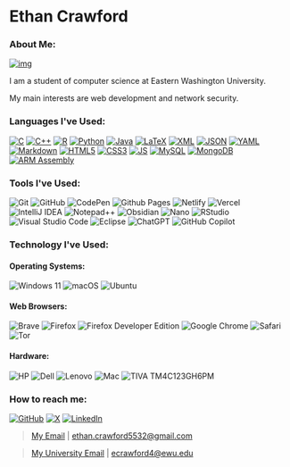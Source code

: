 # Ethan Crawford

### About Me:

[![img](https://img.shields.io/badge/Visit%20My%20Website!-97877a?style=for-the-badge)](https://ecrawford.me)

I am a student of computer science at Eastern Washington University.

My main interests are web development and network security.

### Languages I've Used:

[![C](https://img.shields.io/badge/C-00599C?style=for-the-badge&logo=c&logoColor=white)](https://en.cppreference.com/w/c)
[![C++](https://img.shields.io/badge/C%2B%2B-00599C?style=for-the-badge&logo=c%2B%2B&logoColor=white)](https://en.cppreference.com/w/cpp)
[![R](https://img.shields.io/badge/R-276DC3?style=for-the-badge&logo=r&logoColor=white)](https://www.r-project.org/)
[![Python](https://img.shields.io/badge/Python-FFD43B?style=for-the-badge&logo=python&logoColor=blue)](https://www.python.org/)
[![Java](https://img.shields.io/badge/java-%23ED8B00.svg?style=for-the-badge&logo=openjdk&logoColor=white)](https://www.oracle.com/java/)
[![LaTeX](https://img.shields.io/badge/latex-%23008080.svg?style=for-the-badge&logo=latex&logoColor=white)](https://www.latex-project.org/)
[![XML](https://img.shields.io/badge/xml-91A78D?style=for-the-badge&logo=xml&logoColor=white)](https://xml.com)
[![JSON](https://img.shields.io/badge/json-5E5C5C?style=for-the-badge&logo=json&logoColor=white)](https://www.json.org/json-en.html)
[![YAML](https://img.shields.io/badge/yaml-%23ffffff.svg?style=for-the-badge&logo=yaml&logoColor=151515)](https://yaml.org/)
[![Markdown](https://img.shields.io/badge/markdown-%23000000.svg?style=for-the-badge&logo=markdown&logoColor=white)](https://www.markdownguide.org/)
[![HTML5](https://img.shields.io/badge/HTML5-E34F26?style=for-the-badge&logo=html5&logoColor=white)](https://html.spec.whatwg.org/multipage/)
[![CSS3](https://img.shields.io/badge/css3-%231572B6.svg?style=for-the-badge&logo=css3&logoColor=white)](https://www.w3.org/Style/CSS/Overview.en.html)
[![JS](https://img.shields.io/badge/JavaScript-323330?style=for-the-badge&logo=javascript&logoColor=F7DF1E)](https://developer.mozilla.org/en-US/docs/Web/JavaScript)
[![MySQL](https://img.shields.io/badge/mysql-4479A1.svg?style=for-the-badge&logo=mysql&logoColor=white)](https://www.mysql.com/)
[![MongoDB](https://img.shields.io/badge/MongoDB-%234ea94b.svg?style=for-the-badge&logo=mongodb&logoColor=white)](https://www.mongodb.com/)
[![ARM Assembly](https://img.shields.io/badge/ARM%20Assembly-%230091bd?style=for-the-badge&logo=ARM&logoColor=white)](https://developer.arm.com/)

### Tools I've Used:

![Git](https://img.shields.io/badge/git-%23F05033.svg?style=for-the-badge&logo=git&logoColor=white)
![GitHub](https://img.shields.io/badge/github-%23121011.svg?style=for-the-badge&logo=github&logoColor=white)
![CodePen](https://img.shields.io/badge/Codepen-000000?style=for-the-badge&logo=codepen&logoColor=white)
![Github Pages](https://img.shields.io/badge/github%20pages-121013?style=for-the-badge&logo=github&logoColor=white)
![Netlify](https://img.shields.io/badge/netlify-%23000000.svg?style=for-the-badge&logo=netlify&logoColor=#00C7B7)
![Vercel](https://img.shields.io/badge/vercel-%23000000.svg?style=for-the-badge&logo=vercel&logoColor=white)
![IntelliJ IDEA](https://img.shields.io/badge/IntelliJIDEA-000000.svg?style=for-the-badge&logo=intellij-idea&logoColor=white)
![Notepad++](https://img.shields.io/badge/Notepad++-90E59A.svg?style=for-the-badge&logo=notepad%2b%2b&logoColor=black)
![Obsidian](https://img.shields.io/badge/Obsidian-%23483699.svg?style=for-the-badge&logo=obsidian&logoColor=white)
![Nano](https://img.shields.io/badge/Nano-4A90E2.svg?style=for-the-badge&logo=Nano&logoColor=white)
![RStudio](https://img.shields.io/badge/RStudio-4285F4?style=for-the-badge&logo=rstudio&logoColor=white)
![Visual Studio Code](https://img.shields.io/badge/Visual%20Studio%20Code-0078d7.svg?style=for-the-badge&logo=visual-studio-code&logoColor=white)
![Eclipse](https://img.shields.io/badge/Eclipse-FE7A16.svg?style=for-the-badge&logo=Eclipse&logoColor=white)
![ChatGPT](https://img.shields.io/badge/chatGPT-74aa9c?style=for-the-badge&logo=openai&logoColor=white)
![GitHub Copilot](https://img.shields.io/badge/github_copilot-8957E5?style=for-the-badge&logo=github-copilot&logoColor=white)

### Technology I've Used:

#### Operating Systems:

![Windows 11](https://img.shields.io/badge/Windows%2011-%230079d5.svg?style=for-the-badge&logo=Windows%2011&logoColor=white)
![macOS](https://img.shields.io/badge/mac%20os-000000?style=for-the-badge&logo=macos&logoColor=F0F0F0)
![Ubuntu](https://img.shields.io/badge/Ubuntu-E95420?style=for-the-badge&logo=ubuntu&logoColor=white)

#### Web Browsers:

![Brave](https://img.shields.io/badge/Brave-FB542B?style=for-the-badge&logo=Brave&logoColor=white)
![Firefox](https://img.shields.io/badge/Firefox-FF7139?style=for-the-badge&logo=Firefox-Browser&logoColor=white)
![Firefox Developer Edition](https://img.shields.io/badge/Firefox%20Developer%20Edition-7139FF?style=for-the-badge&logo=Firefox-Browser&logoColor=white)
![Google Chrome](https://img.shields.io/badge/Google%20Chrome-4285F4?style=for-the-badge&logo=GoogleChrome&logoColor=white)
![Safari](https://img.shields.io/badge/Safari-000000?style=for-the-badge&logo=Safari&logoColor=white)
![Tor](https://img.shields.io/badge/Tor-7D4698?style=for-the-badge&logo=Tor-Browser&logoColor=white)

#### Hardware:

![HP](https://img.shields.io/badge/HP-4A90E2?style=for-the-badge&logo=hp&logoColor=F0F0F0)
![Dell](https://img.shields.io/badge/Dell-00599C?style=for-the-badge&logo=dell&logoColor=F0F0F0)
![Lenovo](https://img.shields.io/badge/Lenovo-aa0000?style=for-the-badge&logo=lenovo&logoColor=F0F0F0)
![Mac](https://img.shields.io/badge/mac-000000?style=for-the-badge&logo=macos&logoColor=F0F0F0)
![TIVA TM4C123GH6PM](https://img.shields.io/badge/TIVA%20TM4C123GH6PM-%230091bd?style=for-the-badge&logo=Windows%2011&logoColor=white)
<!--![iPad]()-->
<!--![iPhone]()-->


<!-- ![](https://github-readme-stats.vercel.app/api/top-langs/?username=ecrawford4) -->

### How to reach me: 

[![GitHub](https://img.shields.io/badge/GitHub-100000?style=for-the-badge&logo=github&logoColor=white)](https://github.com/ecrawford4/)
[![X](https://img.shields.io/badge/X-000000?style=for-the-badge&logo=x&logoColor=white)](https://x.com/ecrawfordme)
[![LinkedIn](https://img.shields.io/badge/LinkedIn-0077B5?style=for-the-badge&logo=linkedin&logoColor=white)](https://www.linkedin.com/in/ethan-crawford-791038331/)
<!--![Rss](https://img.shields.io/badge/rss-F88900?style=for-the-badge&logo=rss&logoColor=white)-->
<!--![Substack](https://img.shields.io/badge/Substack-%23006f5c.svg?style=for-the-badge&logo=substack&logoColor=FF6719)-->

> [My Email](mailto:ethan.crawford5532@gmail.com?subject=%5BGithub%20Visitor%5D%20I%20visited%20your%20github%20profile) | ethan.crawford5532@gmail.com

> [My University Email](mailto:ecrawford4@ewu.edu?subject=%5BGithub%20Visitor%5D%20I%20visited%20your%20github%20profile) | ecrawford4@ewu.edu

